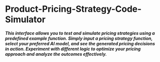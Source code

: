 # Product-Pricing-Strategy-Code-Simulator
***This interface allows you to test and simulate pricing strategies using a predefined example function. Simply input a pricing strategy function, select your preferred AI model, and see the generated pricing decisions in action. Experiment with different logic to optimize your pricing approach and analyze the outcomes effectively.***
